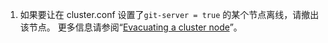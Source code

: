 1. 如果要让在 cluster.conf 设置了`git-server = true` 的某个节点离线，请撤出该节点。 更多信息请参阅“[Evacuating a cluster node](/enterprise/admin/clustering/evacuating-a-cluster-node)”。
